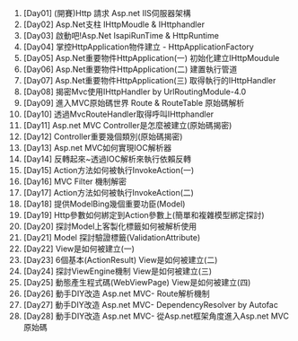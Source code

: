 1. [Day01] (開賽)Http 請求 Asp.net IIS伺服器架構
2. [Day02] Asp.Net支柱 IHttpMoudle & IHttphandler
3. [Day03] 啟動吧!Asp.Net IsapiRunTime & HttpRuntime
4. [Day04] 掌控HttpApplication物件建立 - HttpApplicationFactory
5. [Day05] Asp.Net重要物件HttpApplication(一) 初始化建立IHttpMoudule
6. [Day06] Asp.Net重要物件HttpApplication(二) 建置執行管道
7. [Day07] Asp.Net重要物件HttpApplication(三) 取得執行的IHttpHandler
8. [Day08] 揭密Mvc使用IHttpHandler by UrlRoutingModule-4.0
9. [Day09] 進入MVC原始碼世界 Route & RouteTable 原始碼解析
10. [Day10] 透過MvcRouteHandler取得呼叫IHttphandler
11. [Day11] Asp.net MVC Controller是怎麼被建立(原始碼揭密)
12. [Day12] Controller重要幾個類別(原始碼揭密)
13. [Day13] Asp.net MVC如何實現IOC解析器
14. [Day14] 反轉起來~透過IOC解析來執行依賴反轉
15. [Day15] Action方法如何被執行InvokeAction(一)
16. [Day16] MVC Filter 機制解密
17. [Day17] Action方法如何被執行InvokeAction(二)
18. [Day18] 提供ModelBing幾個重要功臣(Model)
19. [Day19] Http參數如何綁定到Action參數上(簡單和複雜模型綁定探討)
20. [Day20] 探討Model上客製化標籤如何被解析使用
21. [Day21] Model 探討驗證標籤(ValidationAttribute)
22. [Day22] View是如何被建立(一)
23. [Day23] 6個基本(ActionResult) View是如何被建立(二)
24. [Day24] 探討ViewEngine機制 View是如何被建立(三)
25. [Day25] 動態產生程式碼(WebViewPage) View是如何被建立(四)
26. [Day26] 動手DIY改造 Asp.net MVC- Route解析機制
27. [Day27] 動手DIY改造 Asp.net MVC- DependencyResolver by Autofac
28. [Day28] 動手DIY改造 Asp.net MVC- 從Asp.net框架角度進入Asp.net MVC原始碼
